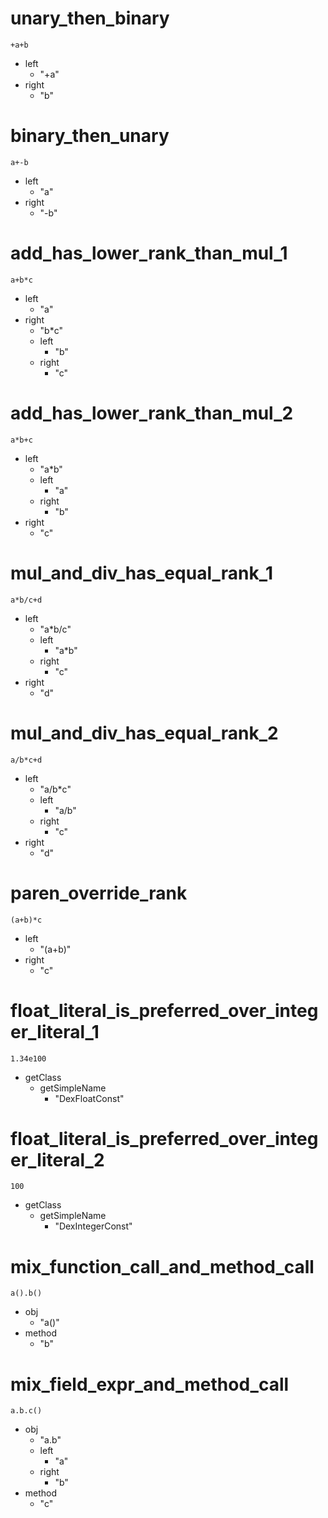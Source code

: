 # unary_then_binary

```dexscript
+a+b
```

* left
    * "+a"
* right
    * "b"

# binary_then_unary

```dexscript
a+-b
```

* left
    * "a"
* right
    * "-b"

# add_has_lower_rank_than_mul_1

```dexscript
a+b*c
```

* left
    * "a"
* right
    * "b*c"
    * left
        * "b"
    * right
        * "c"

# add_has_lower_rank_than_mul_2

```dexscript
a*b+c
```

* left
    * "a*b"
    * left
        * "a"
    * right
        * "b"
* right
    * "c"

# mul_and_div_has_equal_rank_1

```dexscript
a*b/c+d
```

* left
    * "a*b/c"
    * left
        * "a*b"
    * right
        * "c"
* right
    * "d"

# mul_and_div_has_equal_rank_2

```dexscript
a/b*c+d
```

* left
    * "a/b*c"
    * left
        * "a/b"
    * right
        * "c"
* right
    * "d"

# paren_override_rank

```dexscript
(a+b)*c
```

* left
    * "(a+b)"
* right
    * "c"

# float_literal_is_preferred_over_integer_literal_1

```dexscript
1.34e100
```

* getClass
    * getSimpleName
        * "DexFloatConst"

# float_literal_is_preferred_over_integer_literal_2

```dexscript
100
```

* getClass
    * getSimpleName
        * "DexIntegerConst"

# mix_function_call_and_method_call

```dexscript
a().b()
```

* obj
    * "a()"
* method
    * "b"

# mix_field_expr_and_method_call

```dexscript
a.b.c()
```

* obj
    * "a.b"
    * left
        * "a"
    * right
        * "b"
* method
    * "c"